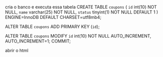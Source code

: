 cria o banco e executa essa tabela
CREATE TABLE `coupons` (
  `id` int(10) NOT NULL,
  `name` varchar(25) NOT NULL,
  `status` tinyint(1) NOT NULL DEFAULT 1
) ENGINE=InnoDB DEFAULT CHARSET=utf8mb4;

ALTER TABLE `coupons`
  ADD PRIMARY KEY (`id`);

ALTER TABLE `coupons`
  MODIFY `id` int(10) NOT NULL AUTO_INCREMENT, AUTO_INCREMENT=1;
COMMIT;

abrir o html
